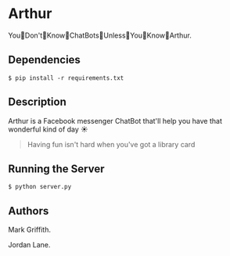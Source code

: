 # Arthur 
You👏Don't👏Know👏ChatBots👏Unless👏You👏Know👏Arthur. 

## Dependencies
    $ pip install -r requirements.txt

## Description
Arthur is a Facebook messenger ChatBot that'll help you have that wonderful kind of day ☀️
> Having fun isn't hard when you've got a library card 

## Running the Server
    $ python server.py

## Authors
Mark Griffith.

Jordan Lane.
